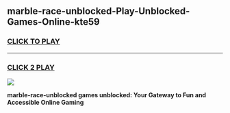 
## marble-race-unblocked-Play-Unblocked-Games-Online-kte59
<h3>
<a href="https://premium76.site?title=marble-race-unblocked&ref=25A">CLICK TO PLAY</a></h3>
<hr>

<h3>
<a href="https://premium76.site?title=marble-race-unblocked&ref=25A">CLICK 2 PLAY</a>
  
</h3>

<a href="https://premium76.site?title=marble-race-unblocked&ref=25A"><img src="https://clearcache.store/games.png"></a>


**marble-race-unblocked games unblocked: Your Gateway to Fun and Accessible Online Gaming**
